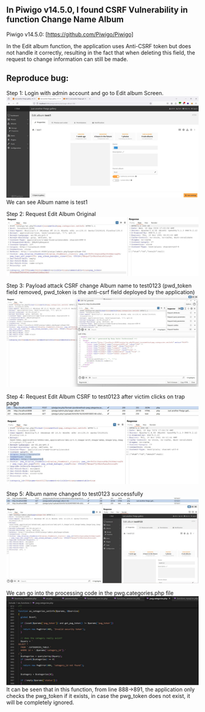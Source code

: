 ## In Piwigo v14.5.0, I found CSRF Vulnerability in function Change Name Album </br>
Piwigo v14.5.0: [https://github.com/Piwigo/Piwigo] </br>

In the Edit album function, the application uses Anti-CSRF token but does not handle it correctly, resulting in the fact that when deleting this field, the request to change information can still be made.</br>

## Reproduce bug:</br>
Step 1: Login with admin account and go to Edit album Screen.</br>
![Alt text](test1.jpg)
We can see Album name is test1 </br>

Step 2: Request Edit Album Original
![Alt text](test5.jpg)

Step 3: Payload attack CSRF change Album name to test0123 (pwd_token field removed, pwd_token is the anti-csrf field deployed by the application)
![Alt text](test2.jpg)

Step 4: Request Edit Album CSRF to test0123 after victim clicks on trap page
![Alt text](test3.jpg)

Step 5: Album name changed to test0123 successfully
![Alt text](test4.jpg)

We can go into the processing code in the pwg.categories.php file </br>
![Alt text](test6.jpg)
It can be seen that in this function, from line 888->891, the application only checks the pwg_token if it exists, in case the pwg_token does not exist, it will be completely ignored.
